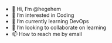 - 👋 Hi, I’m @hegehem
- 👀 I’m interested in Coding
- 🌱 I’m currently learning DevOps
- 💞️ I’m looking to collaborate on learning
- 📫 How to reach me by email

<!---
hegehem/hegehem is a ✨ special ✨ repository because its `README.md` (this file) appears on your GitHub profile.
You can click the Preview link to take a look at your changes.
--->
